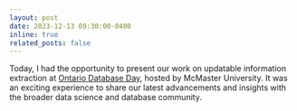 ```yaml
---
layout: post
date: 2023-12-13 09:30:00-0400
inline: true
related_posts: false
---
```

Today, I had the opportunity to present our work on updatable information extraction at [Ontario Database Day](https://ondbd.ca/2023.html), hosted by McMaster University. It was an exciting experience to share our latest advancements and insights with the broader data science and database community.
